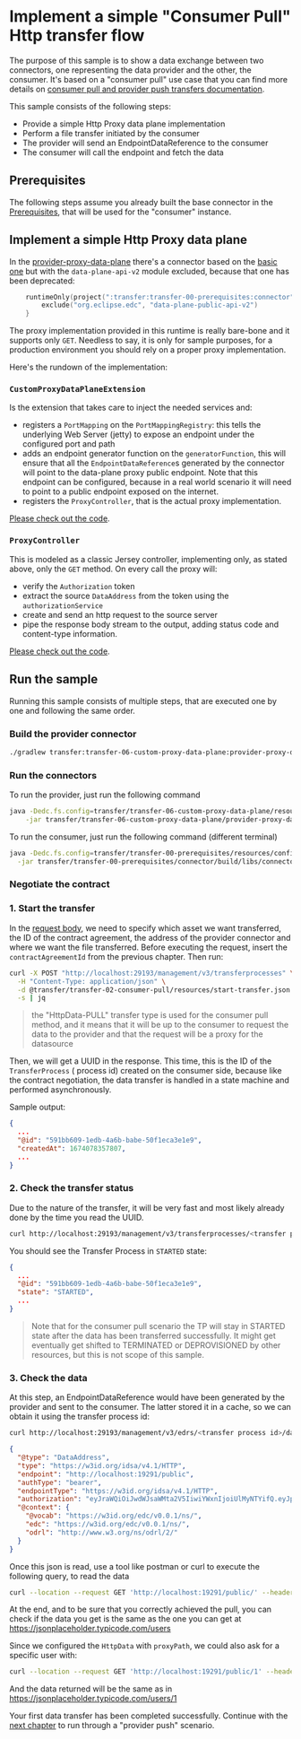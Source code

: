 # Implement a simple "Consumer Pull" Http transfer flow

The purpose of this sample is to show a data exchange between two connectors, one representing the
data provider and the other, the consumer. It's based on a "consumer pull" use case that you can find
more details
on [consumer pull and provider push transfers documentation](https://eclipse-edc.github.io/documentation/for-adopters/control-plane/#consumer-pull-and-provider-push-transfers).

This sample consists of the following steps:

* Provide a simple Http Proxy data plane implementation
* Perform a file transfer initiated by the consumer
* The provider will send an EndpointDataReference to the consumer
* The consumer will call the endpoint and fetch the data

## Prerequisites

The following steps assume you already built the base connector in the [Prerequisites](../transfer-00-prerequisites/README.md),
that will be used for the "consumer" instance.

## Implement a simple Http Proxy data plane

In the [provider-proxy-data-plane](provider-proxy-data-plane) there's a connector based on the [basic one](../transfer-00-prerequisites/connector)
but with the `data-plane-api-v2` module excluded, because that one has been deprecated:

```kotlin
    runtimeOnly(project(":transfer:transfer-00-prerequisites:connector")) {
        exclude("org.eclipse.edc", "data-plane-public-api-v2")
    }
```

The proxy implementation provided in this runtime is really bare-bone and it supports only `GET`. Needless to say, it is
only for sample purposes, for a production environment you should rely on a proper proxy implementation.

Here's the rundown of the implementation:

### `CustomProxyDataPlaneExtension`

Is the extension that takes care to inject the needed services and:
- registers a `PortMapping` on the `PortMappingRegistry`: this tells the underlying Web Server (jetty) to expose an endpoint
  under the configured port and path
- adds an endpoint generator function on the `generatorFunction`, this will ensure that all the `EndpointDataReference`s
  generated by the connector will point to the data-plane proxy public endpoint. Note that this endpoint can be configured,
  because in a real world scenario it will need to point to a public endpoint exposed on the internet.
- registers the `ProxyController`, that is the actual proxy implementation.

[Please check out the code](provider-proxy-data-plane/src/main/java/org/eclipse/edc/sample/extension/proxy/CustomProxyDataPlaneExtension.java).

### `ProxyController`

This is modeled as a classic Jersey controller, implementing only, as stated above, only the `GET` method.
On every call the proxy will:
- verify the `Authorization` token
- extract the source `DataAddress` from the token using the `authorizationService`
- create and send an http request to the source server
- pipe the response body stream to the output, adding status code and content-type information. 

[Please check out the code](provider-proxy-data-plane/src/main/java/org/eclipse/edc/sample/extension/proxy/ProxyController.java).

## Run the sample

Running this sample consists of multiple steps, that are executed one by one and following the same
order.

### Build the provider connector

```bash
./gradlew transfer:transfer-06-custom-proxy-data-plane:provider-proxy-data-plane:build
```

### Run the connectors

To run the provider, just run the following command

```bash
java -Dedc.fs.config=transfer/transfer-06-custom-proxy-data-plane/resources/configuration/provider.properties \
    -jar transfer/transfer-06-custom-proxy-data-plane/provider-proxy-data-plane/build/libs/connector.jar
```

To run the consumer, just run the following command (different terminal)

```bash
java -Dedc.fs.config=transfer/transfer-00-prerequisites/resources/configuration/consumer-configuration.properties \
  -jar transfer/transfer-00-prerequisites/connector/build/libs/connector.jar
```

### Negotiate the contract



### 1. Start the transfer

In the [request body](resources/start-transfer.json), we need to specify which asset we want transferred, the ID of the contract agreement, the address of the
provider connector and where we want the file transferred.
Before executing the request, insert the `contractAgreementId` from the previous chapter. Then run:

```bash
curl -X POST "http://localhost:29193/management/v3/transferprocesses" \
  -H "Content-Type: application/json" \
  -d @transfer/transfer-02-consumer-pull/resources/start-transfer.json \
  -s | jq

```

> the "HttpData-PULL" transfer type is used for the consumer pull method, and it means that it will be up to
> the consumer to request the data to the provider and that the request will be a proxy for the datasource

Then, we will get a UUID in the response. This time, this is the ID of the `TransferProcess` (
process id) created on the consumer
side, because like the contract negotiation, the data transfer is handled in a state machine and
performed asynchronously.

Sample output:

```json
{
  ...
  "@id": "591bb609-1edb-4a6b-babe-50f1eca3e1e9",
  "createdAt": 1674078357807,
  ...
}
```

### 2. Check the transfer status

Due to the nature of the transfer, it will be very fast and most likely already done by the time you
read the UUID.

```bash
curl http://localhost:29193/management/v3/transferprocesses/<transfer process id>
```

You should see the Transfer Process in `STARTED` state:

```json
{
  ...
  "@id": "591bb609-1edb-4a6b-babe-50f1eca3e1e9",
  "state": "STARTED",
  ...
}

```

> Note that for the consumer pull scenario the TP will stay in STARTED state after the data has been transferred successfully.
> It might get eventually get shifted to TERMINATED or DEPROVISIONED by other resources, but this is not scope of this sample.

### 3. Check the data

At this step, an EndpointDataReference would have been generated by the provider and sent to the consumer. The latter
stored it in a cache, so we can obtain it using the transfer process id:
```bash
curl http://localhost:29193/management/v3/edrs/<transfer process id>/dataaddress | jq
```

```json
{
  "@type": "DataAddress",
  "type": "https://w3id.org/idsa/v4.1/HTTP",
  "endpoint": "http://localhost:19291/public",
  "authType": "bearer",
  "endpointType": "https://w3id.org/idsa/v4.1/HTTP",
  "authorization": "eyJraWQiOiJwdWJsaWMta2V5IiwiYWxnIjoiUlMyNTYifQ.eyJpc3MiOiJwcm92aWRlciIsImF1ZCI6ImNvbnN1bWVyIiwic3ViIjoicHJvdmlkZXIiLCJpYXQiOjE3MTc3NjkyMzEyOTYsImp0aSI6IjM2M2RhMGU4LWZmOGItNDY1My05YjQwLWY4MjdlMWMzOGMzYyJ9.WOVPz6m7XzIrbiMTfLqOXacGYz8Xk_-iQu7gmxoIgDFYsgo0da2Iv51EsugIpqbodPsmB0kK7zkyrmsFOfAASAq7fjsy4gQF-u5egYwoGpcxjYaJJdQa5lkwjC0fRxdVFVwZwrOaT5Mg-vGA9HssTEnlA64q-O0ae_aTH5ToflmPDM3FhAgL55I3odM5ysM2POEJY6pgOxIV9XjuhZFl_i_iTiUCZy__oQUZiYk58wKoqfK758Sy1WzpH-eyZCDUi_Z3n6cJB80_0ZThoPhtiFH7Tl9DfStnjsCoaeqMLFnTXp0s8h4ZGFmjfBc-72aAdRQqqLDT8WXNg3Csv5B56Q",
  "@context": {
    "@vocab": "https://w3id.org/edc/v0.0.1/ns/",
    "edc": "https://w3id.org/edc/v0.0.1/ns/",
    "odrl": "http://www.w3.org/ns/odrl/2/"
  }
}

```

Once this json is read, use a tool like postman or curl to execute the following query, to read the
data

```bash
curl --location --request GET 'http://localhost:19291/public/' --header 'Authorization: <edr authorization attribute>'
```

At the end, and to be sure that you correctly achieved the pull, you can check if the data you get
is the same as the one you can get at https://jsonplaceholder.typicode.com/users


Since we configured the `HttpData` with `proxyPath`, we could also ask for a specific user with:

```bash
curl --location --request GET 'http://localhost:19291/public/1' --header 'Authorization: <auth code>'
```

And the data returned will be the same as in https://jsonplaceholder.typicode.com/users/1

Your first data transfer has been completed successfully.
Continue with the [next chapter](../transfer-03-provider-push/README.md) to run through a "provider push" scenario.
